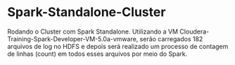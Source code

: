 # Spark-Standalone-Cluster
Rodando o Cluster com Spark Standalone. Utilizando a VM Cloudera-Training-Spark-Developer-VM-5.0a-vmware, serão carregados 182 arquivos de log no HDFS e depois será realizado um processo de contagem de linhas (count) em todos esses arquivos por meio do Spark.
